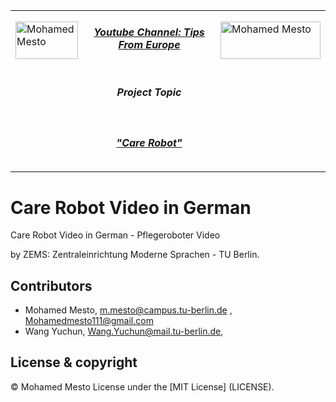 <table border=0>
<tr border=0>
<td> <img align="left"  alt="Mohamed Mesto" width="100px" height='60px' src="https://yt3.ggpht.com/5XKpFv6WXHAseJEgTAh7VQLDjtNEKtbBqn0Dv1zTYjJwrBZW-YjR52eVlZgbByhJQ6KALfLJDw=s88-c-k-c0x00ffffff-no-rj"/> </td>
  <td align="center"> <h5><a href="https://www.youtube.com/c/TippsausEuropa">Youtube Channel: Tips From Europe</a></h5> </td>
  <td>  <img align="right"  alt="Mohamed Mesto" width="160px" height='60px' src=""/></td>
</tr>
<tr border=0>
<td> </td><td  align="center"> <h5> Project Topic </h5> </td><td> </td>
</tr>
<tr border=0>
<td> </td><td> </td><td> </td>
</tr>
  <tr>
    <td> </td>
<td align="center"><h5><a href="https://www.youtube.com/watch?v=xoNbGlMJLOs">"Care Robot"</a></h5></td>
    <td> </td>
</tr>
  <tr>
    <td> </td>  <td  > </td>
    <td> </td>
</tr>
</table>


# Care Robot Video in German
Care Robot Video in German - Pflegeroboter Video 

by ZEMS: Zentraleinrichtung Moderne Sprachen - TU Berlin.



## Contributors
- Mohamed Mesto, m.mesto@campus.tu-berlin.de  , Mohamedmesto111@gmail.com
- Wang Yuchun, Wang.Yuchun@mail.tu-berlin.de,  


## License & copyright
© Mohamed Mesto
License under the [MIT License] (LICENSE).
